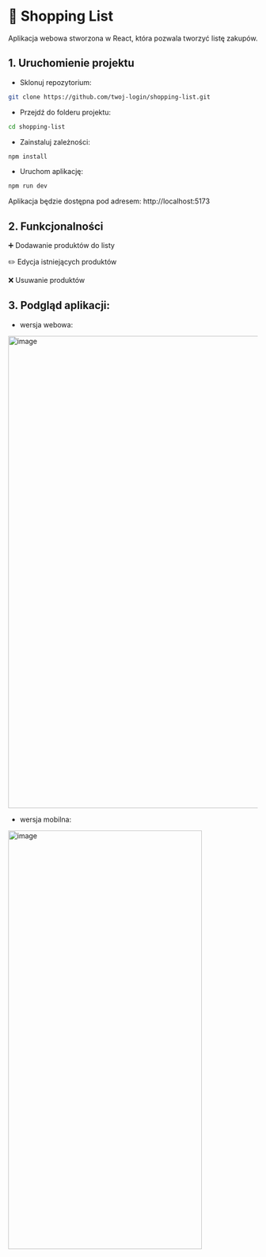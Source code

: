 # 🛒 Shopping List
Aplikacja webowa stworzona w React, która pozwala tworzyć listę zakupów.

## 1. Uruchomienie projektu
- Sklonuj repozytorium:
 ```bash
 git clone https://github.com/twoj-login/shopping-list.git
 ```
- Przejdź do folderu projektu:
```bash
cd shopping-list
```
- Zainstaluj zależności:
```bash
npm install 
```
- Uruchom aplikację: 
```bash
npm run dev
```  
Aplikacja będzie dostępna pod adresem: http://localhost:5173

## 2. Funkcjonalności
➕ Dodawanie produktów do listy  

✏️ Edycja istniejących produktów  

❌ Usuwanie produktów  


## 3. Podgląd aplikacji:
- wersja webowa:

<img width="1915" height="951" alt="image" src="https://github.com/user-attachments/assets/bba6f44d-a235-4802-8ce8-489589293335" />

  
- wersja mobilna:

<img width="391" height="843" alt="image" src="https://github.com/user-attachments/assets/8a4c3774-995d-463f-8fcd-90a54360e7bd" />


